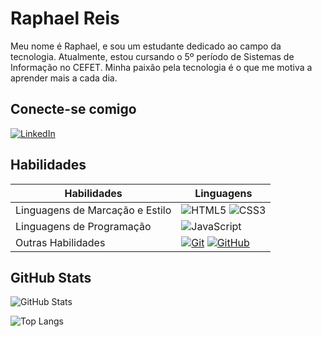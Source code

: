 # Raphael Reis
Meu nome é Raphael, e sou um estudante dedicado ao campo da tecnologia. Atualmente, estou cursando o 5º período de Sistemas de Informação no CEFET. Minha paixão pela tecnologia é o que me motiva a aprender mais a cada dia.

 ## Conecte-se comigo
 [![LinkedIn](https://img.shields.io/badge/LinkedIn-fff?style=for-the-badge&logo=linkedin&logoColor=0E76A8)](https://www.linkedin.com/in/raphael-reis-marcelino-7bb7a9204/) 

 ## Habilidades
 | Habilidades | Linguagens |
|-----|-----------|
|Linguagens de Marcação e Estilo | ![HTML5](https://img.shields.io/badge/HTML-fff?style=for-the-badge&logo=html5&logoColor=30A3DC) ![CSS3](https://img.shields.io/badge/CSS3-fff?style=for-the-badge&logo=css3&logoColor=E94D5F)|
|Linguagens de Programação| ![JavaScript](https://img.shields.io/badge/JavaScript-fff?style=for-the-badge&logo=javascript&logoColor=30A3DC)    |
|Outras Habilidades| [![Git](https://img.shields.io/badge/Git-fff?style=for-the-badge&logo=git&logoColor=E94D5F)](https://git-scm.com/doc) [![GitHub](https://img.shields.io/badge/GitHub-fff?style=for-the-badge&logo=github&logoColor=30A3DC)](https://docs.github.com/)       |

## GitHub Stats
![GitHub Stats](https://github-readme-stats.vercel.app/api?username=Agathacezar&theme=transparent&bg_color=fff&border_color=30A3DC&show_icons=true&icon_color=30A3DC&title_color=E94D5F&text_color=00) 


![Top Langs](https://github-readme-stats-git-masterrstaa-rickstaa.vercel.app/api/top-langs/?username=Agathacezar&bg_color=fff&border_color=30A3DC&title_color=E94D5F&text_color=000)